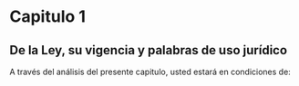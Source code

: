 # Capitulo 1


## De la Ley, su vigencia y palabras de uso jurídico


A través del análisis del presente capitulo, usted estará en condiciones de:



